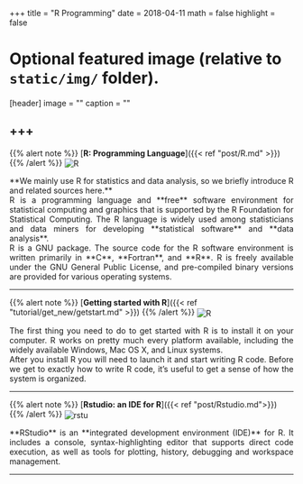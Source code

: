 +++
title = "R Programming"
date = 2018-04-11
math = false
highlight = false

# Optional featured image (relative to `static/img/` folder).
[header]
image = ""
caption = ""


+++
---
{{% alert note %}}
[**R: Programming Language**]({{< ref "post/R.md" >}})
{{% /alert %}}
<img src="/img/headers/R5r.png" alt="R" align="center">
<p align="justify">**We mainly use R for statistics and data analysis, so we briefly introduce R and related sources here.** <br/>R is a programming language and **free** software environment for statistical computing and graphics that is supported by the R Foundation for Statistical Computing. The R language is widely used among statisticians and data miners for developing **statistical software** and **data analysis**. <br/>R is a GNU package. The source code for the R software environment is written primarily in **C**, **Fortran**, and **R**.  R is freely available under the GNU General Public License, and pre-compiled binary versions are provided for various operating systems.  

---
{{% alert note %}}
[**Getting started with R**]({{< ref "tutorial/get_new/getstart.md" >}})
{{% /alert %}}
<img src="/img/tutorial/start.jpg" alt="R" align="center">
<p align="justify">The first thing you need to do to get started with R is to install it on your computer. R works on pretty much every platform available, including the widely available Windows, Mac OS X, and Linux systems.<br/>After you install R you will need to launch it and start writing R code. Before we get to exactly how to write R code, it’s useful to get a sense of how the system is organized.

---
{{% alert note %}}
[**Rstudio: an IDE for R**]({{< ref "post/Rstudio.md">}})
{{% /alert %}}
<img src="/img/headers/rstu.png" alt="rstu" align="center">
<p align="justify">**RStudio** is an **integrated development environment (IDE)** for R. It includes a console, syntax-highlighting editor that supports direct code execution, as well as tools for plotting, history, debugging and workspace management.

---




             